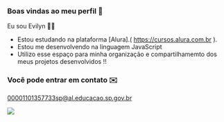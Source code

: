 ### Boas vindas ao meu perfil 🖤

Eu sou Evilyn 🏳️‍🌈

- Estou estudando na plataforma [Alura].( https://cursos.alura.com.br ).
- Estou me desenvolvendo na linguagem JavaScript
- Utilizo esse espaço para minha organização e compartilhamemto dos meus projetos desenvolvidos !!




### Você pode entrar em contato ✉️

00001101357733sp@al.educacao.sp.gov.br



![]( https://tenor.com/pt-PT/view/billie-billie-eilish-billie-eilish-side-eye-side-eye-oscars-gif-206182396511117387)
